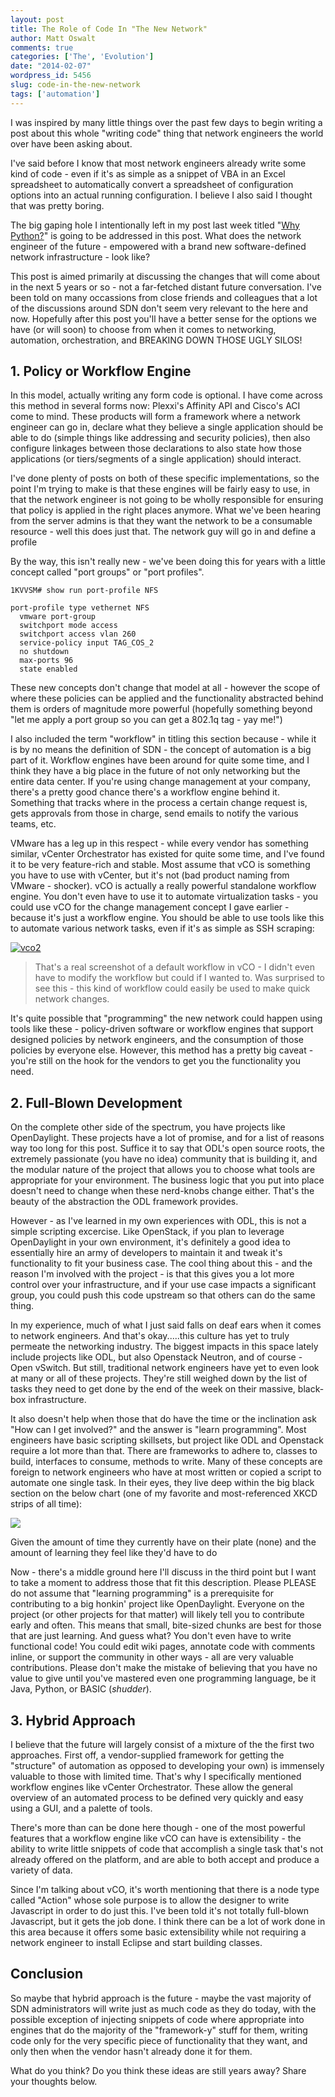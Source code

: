```yaml
---
layout: post
title: The Role of Code In "The New Network"
author: Matt Oswalt
comments: true
categories: ['The', 'Evolution']
date: "2014-02-07"
wordpress_id: 5456
slug: code-in-the-new-network
tags: ['automation']
---
```



I was inspired by many little things over the past few days to begin writing a post about this whole "writing code" thing that network engineers the world over have been asking about.

I've said before I know that most network engineers already write some kind of code - even if it's as simple as a snippet of VBA in an Excel spreadsheet to automatically convert a spreadsheet of configuration options into an actual running configuration. I believe I also said I thought that was pretty boring.

The big gaping hole I intentionally left in my post last week titled "[Why Python?](https://oswalt.dev/2014/01/why-python/)" is going to be addressed in this post. What does the network engineer of the future - empowered with a brand new software-defined network infrastructure - look like?

This post is aimed primarily at discussing the changes that will come about in the next 5 years or so - not a far-fetched distant future conversation. I've been told on many occassions from close friends and colleagues that a lot of the discussions around SDN don't seem very relevant to the here and now. Hopefully after this post you'll have a better sense for the options we have (or will soon) to choose from when it comes to networking, automation, orchestration, and BREAKING DOWN THOSE UGLY SILOS!

## 1. Policy or Workflow Engine

In this model, actually writing any form code is optional. I have come across this method in several forms now: Plexxi's Affinity API and Cisco's ACI come to mind. These products will form a framework where a network engineer can go in, declare what they believe a single application should be able to do (simple things like addressing and security policies), then also configure linkages between those declarations to also state how those applications (or tiers/segments of a single application) should interact.

I've done plenty of posts on both of these specific implementations, so the point I'm trying to make is that these engines will be fairly easy to use, in that the network engineer is not going to be wholly responsible for ensuring that policy is applied in the right places anymore. What we've been hearing from the server admins is that they want the network to be a consumable resource - well this does just that. The network guy will go in and define a profile

By the way, this isn't really new - we've been doing this for years with a little concept called "port groups" or "port profiles".

    1KVVSM# show run port-profile NFS

    port-profile type vethernet NFS
      vmware port-group
      switchport mode access
      switchport access vlan 260
      service-policy input TAG_COS_2
      no shutdown
      max-ports 96
      state enabled

These new concepts don't change that model at all - however the scope of where these policies can be applied and the functionality abstracted behind them is orders of magnitude more powerful (hopefully something beyond "let me apply a port group so you can get a 802.1q tag - yay me!")

I also included the term "workflow" in titling this section because - while it is by no means the definition of SDN - the concept of automation is a big part of it. Workflow engines have been around for quite some time, and I think they have a big place in the future of not only networking but the entire data center. If you're using change management at your company, there's a pretty good chance there's a workflow engine behind it. Something that tracks where in the process a certain change request is, gets approvals from those in charge, send emails to notify the various teams, etc.

VMware has a leg up in this respect - while every vendor has something similar, vCenter Orchestrator has existed for quite some time, and I've found it to be very feature-rich and stable. Most assume that vCO is something you have to use with vCenter, but it's not (bad product naming from VMware - shocker). vCO is actually a really powerful standalone workflow engine. You don't even have to use it to automate virtualization tasks - you could use vCO for the change management concept I gave earlier - because it's just a workflow engine. You should be able to use tools like this to automate various network tasks, even if it's as simple as SSH scraping:

[![vco2](/assets/2014/02/vco2.png)](/assets/2014/02/vco2.png)

> That's a real screenshot of a default workflow in vCO - I didn't even have to modify the workflow but could if I wanted to. Was surprised to see this - this kind of workflow could easily be used to make quick network changes.

It's quite possible that "programming" the new network could happen using tools like these - policy-driven software or workflow engines that support designed policies by network engineers, and the consumption of those policies by everyone else. However, this method has a pretty big caveat - you're still on the hook for the vendors to get you the functionality you need.

## 2. Full-Blown Development

On the complete other side of the spectrum, you have projects like OpenDaylight. These projects have a lot of promise, and for a list of reasons way too long for this post. Suffice it to say that ODL's open source roots, the extremely passionate (you have no idea) community that is building it, and the modular nature of the project that allows you to choose what tools are appropriate for your environment. The business logic that you put into place doesn't need to change when these nerd-knobs change either. That's the beauty of the abstraction the ODL framework provides.

However - as I've learned in my own experiences with ODL, this is not a simple scripting excercise. Like OpenStack, if you plan to leverage OpenDaylight in your own environment, it's definitely a good idea to essentially hire an army of developers to maintain it and tweak it's functionality to fit your business case. The cool thing about this - and the reason I'm involved with the project - is that this gives you a lot more control over your infrastructure, and if your use case impacts a significant group, you could push this code upstream so that others can do the same thing.

In my experience, much of what I just said falls on deaf ears when it comes to network engineers. And that's okay.....this culture has yet to truly permeate the networking industry. The biggest impacts in this space lately include projects like ODL, but also Openstack Neutron, and of course - Open vSwitch. But still, traditional network engineers have yet to even look at many or all of these projects. They're still weighed down by the list of tasks they need to get done by the end of the week on their massive, black-box infrastructure.

It also doesn't help when those that do have the time or the inclination ask "How can I get involved?" and the answer is "learn programming". Most engineers have basic scripting skillsets, but project like ODL and Openstack require a lot more than that. There are frameworks to adhere to, classes to build, interfaces to consume, methods to write. Many of these concepts are foreign to network engineers who have at most written or copied a script to automate one single task. In their eyes, they live deep within the big black section on the below chart (one of my favorite and most-referenced XKCD strips of all time):

[![](https://imgs.xkcd.com/comics/is_it_worth_the_time.png)](http://xkcd.com/1205/)

Given the amount of time they currently have on their plate (none) and the amount of learning they feel like they'd have to do

Now - there's a middle ground here I'll discuss in the third point but I want to take a moment to address those that fit this description. Please PLEASE do not assume that "learning programming" is a prerequisite for contributing to a big honkin' project like OpenDaylight. Everyone on the project (or other projects for that matter) will likely tell you to contribute early and often. This means that small, bite-sized chunks are best for those that are just learning. And guess what? You don't even have to write functional code! You could edit wiki pages, annotate code with comments inline, or support the community in other ways - all are very valuable contributions. Please don't make the mistake of believing that you have no value to give until you've mastered even one programming language, be it Java, Python, or BASIC (*shudder*).

## 3. Hybrid Approach

I believe that the future will largely consist of a mixture of the the first two approaches. First off, a vendor-supplied framework for getting the "structure" of automation as opposed to developing your own) is immensely valuable to those with limited time. That's why I specifically mentioned workflow engines like vCenter Orchestrator. These allow the general overview of an automated process to be defined very quickly and easy using a GUI, and a palette of tools.

There's more than can be done here though - one of the most powerful features that a workflow engine like vCO can have is extensibility - the ability to write little snippets of code that accomplish a single task that's not already offered on the platform, and are able to both accept and produce a variety of data.

Since I'm talking about vCO, it's worth mentioning that there is a node type called "Action" whose sole purpose is to allow the designer to write Javascript in order to do just this. I've been told it's not totally full-blown Javascript, but it gets the job done. I think there can be a lot of work done in this area because it offers some basic extensibility while not requiring a network engineer to install Eclipse and start building classes.

## Conclusion

So maybe that hybrid approach is the future - maybe the vast majority of SDN administrators will write just as much code as they do today, with the possible exception of injecting snippets of code where appropriate into engines that do the majority of the "framework-y" stuff for them, writing code only for the very specific piece of functionality that they want, and only then when the vendor hasn't already done it for them.

What do you think? Do you think these ideas are still years away? Share your thoughts below.
